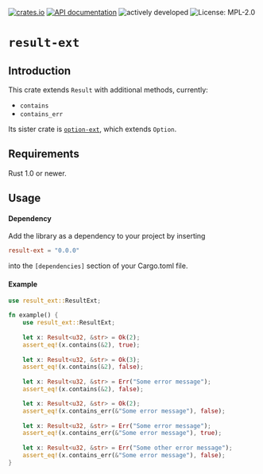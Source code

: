 [![crates.io](https://img.shields.io/crates/v/result-ext.svg)](https://crates.io/crates/result-ext)
[![API documentation](https://docs.rs/result-ext/badge.svg)](https://docs.rs/result-ext/)
![actively developed](https://img.shields.io/badge/maintenance-actively--developed-brightgreen.svg)
![License: MPL-2.0](https://img.shields.io/badge/license-MPL--2.0-orange.svg)

# `result-ext`

## Introduction

This crate extends `Result` with additional methods, currently:

- `contains`
- `contains_err`

Its sister crate is [`option-ext`](https://github.com/soc/option-ext), which extends `Option`. 

## Requirements

Rust 1.0 or newer.

## Usage

#### Dependency

Add the library as a dependency to your project by inserting

```toml
result-ext = "0.0.0"
```

into the `[dependencies]` section of your Cargo.toml file.

#### Example

```rust
use result_ext::ResultExt;

fn example() {
    use result_ext::ResultExt;
    
    let x: Result<u32, &str> = Ok(2);
    assert_eq!(x.contains(&2), true);
    
    let x: Result<u32, &str> = Ok(3);
    assert_eq!(x.contains(&2), false);
    
    let x: Result<u32, &str> = Err("Some error message");
    assert_eq!(x.contains(&2), false);

    let x: Result<u32, &str> = Ok(2);
    assert_eq!(x.contains_err(&"Some error message"), false);
    
    let x: Result<u32, &str> = Err("Some error message");
    assert_eq!(x.contains_err(&"Some error message"), true);
    
    let x: Result<u32, &str> = Err("Some other error message");
    assert_eq!(x.contains_err(&"Some error message"), false);
}
```
